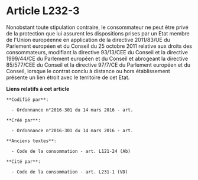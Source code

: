 # Article L232-3

Nonobstant toute stipulation contraire, le consommateur ne peut être privé de la protection que lui assurent les dispositions
prises par un Etat membre de l'Union européenne en application de la directive 2011/83/UE du Parlement européen et du Conseil
du 25 octobre 2011 relative aux droits des consommateurs, modifiant la directive 93/13/CEE du Conseil et la directive
1999/44/CE du Parlement européen et du Conseil et abrogeant la directive 85/577/CEE du Conseil et la directive 97/7/CE du
Parlement européen et du Conseil, lorsque le contrat conclu à distance ou hors établissement présente un lien étroit avec le
territoire de cet Etat.

**Liens relatifs à cet article**

	**Codifié par**:

	  - Ordonnance n°2016-301 du 14 mars 2016 - art.

	**Créé par**:

	  - Ordonnance n°2016-301 du 14 mars 2016 - art.

	**Anciens textes**:

	  - Code de la consommation - art. L121-24 (Ab)

	**Cité par**:

	  - Code de la consommation - art. L231-1 (VD)

